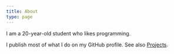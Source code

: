 ```yaml
---
title: About
type: page
---
```


I am a 20-year-old student who likes programming.

I publish most of what I do on my GitHub profile. See also [Projects](/projects).
